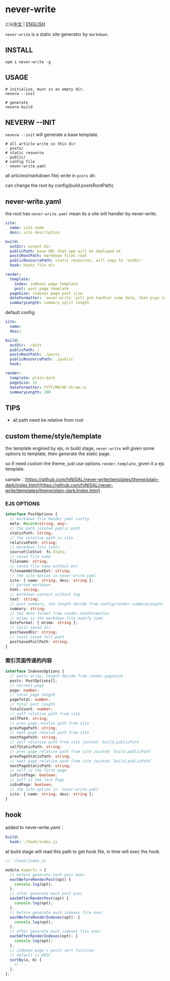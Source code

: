 # never-write

🇨🇳[中文](https://github.com/hiNISAL/never-write#never-wirte) | [ENGLISH](https://github.com/hiNISAL/never-write/blob/main/readme-en.md)


`never-write` is a static site generator by `markdown`.

## INSTALL

```shell
npm i never-write -g
```

## USAGE

```shell
# initialize, must in an empty dir.
neverw --init

# generate
neverw build
```

## NEVERW --INIT

`neverw --init` will generate a base template.

```shell
# all article write in this dir
- posts/
# static resource
- public/
# config file
- never-write.yaml
```

all articles(markdown file) write in `posts` dir.

can change the root by config(build.postsRootPath).

## never-write.yaml

the root has `never-write.yaml` mean its a site will handler by never-write.

```yaml
site:
  name: site name
  desc: site description

build:
  outDir: output dir
  publicPath: base URL that app will be deployed at
  postsRootPath: markdown files root
  publicResourcePath: static resources, will copy to `outDir`
  hook: hooks file dir

render:
  template:
    index: indexes page template
    post: post page template
  pageSize: indexes page post size
  dateFormatter: `never-write` will pre handler some date, then pipe to ejs to use, this options is the date formatter
  summaryLength: summary split length
```

default config:

```yaml
site:
  name:
  desc:

build:
  outDir: ./dist
  publicPath: /
  postsRootPath: ./posts
  publicResourcePath: ./public
  hook:

render:
  template: plain-dark
  pageSize: 15
  dateFormatter: YYYY/MM/DD hh:mm:ss
  summaryLength: 100
```

## TIPS

- all path need be relative from root

## custom theme/style/template

the template engined by ejs, in build stage, `never-write` will given some options to template, then generate the static page.

so if need custom the theme, just use options `render.template`, given it a ejs template.

sample：[https://github.com/hiNISAL/never-write/templates/theme/plain-dark/index.html](https://github.com/hiNISAL/never-write/templates/theme/plain-dark/index.html)

### EJS OPTIONS

```ts
interface PostOptions {
  // markdown file header yaml config
  meta: Record<string, any>.
  // the path jointed public path
  staticPath: string;
  // the relative path in site
  relativePath: string;
  // markdown file stats
  sourceFileStat: fs.Stats;
  // saved file name
  filename: string;
  // saved file name without ext
  filenameWithoutExt: string;
  // the site option in never-write.yaml
  site: { name: string; desc: string };
  // parsed markdown
  html: string;
  // markdown content without tag
  text: string;
  // post summary, the length decide from config(render.summaryLength)
  summary: string;
  // the date format from render.dateFormatter
  // mtime is the markdown file modify time
  dateFormat: { mtime: string };
  // local saved dir
  postSavedDir: string;
  // local saved full path
  postSavedFullPath: string;
}
```

### 索引页面传递的内容

```ts
interface IndexesOptions {
  // posts array, length decide from render.pageSize
  posts: PostOptions[];
  // current page
  page: number;
  // total page length
  pageTotal: number;
  // total post length
  totalCount: number;
  // self relative path from site
  selfPath: string;
  // prev page resolve path from site
  prevPagePath: string;
  // next page resolve path from site
  nextPagePath: string;
  // self relative path from site jointed `build.publicPath`
  selfStaticPath: string;
  // prev page relative path from site jointed `build.publicPath`
  prevPageStaticPath: string;
  // next page relative path from site jointed `build.publicPath`
  nextPageStaticPath: string;
  // self is the first page
  isFirstPage: boolean;
  // self is the last Page
  isEndPage: boolean;
  // the site option in `never-write.yaml`
  site: { name: string; desc: string };
}
```

## hook

added to never-write.yaml：

```yaml
build:
  hook: ./hook/index.js
```

at build stage will read this path to get hook file, in time will exec the hook.

```js
// ./hook/index.js

module.exports = {
  // before generate each post exec
  eachBeforeRenderPost(opt) {
    console.log(opt);
  },
  // after generate each post exec
  eachAfterRenderPost(opt) {
    console.log(opt);
  },
  // before generate each indexes file exec
  eachBeforeRenderIndexes(opt): {
    console.log(opt);
  },
  // after generate each indexes file exec
  eachAfterRenderIndexes(opt): {
    console.log(opt);
  },
  // indexed page's posts sort function
  // default is DESC
  sortBy(a, b) {
    // ...
  },
};
```

